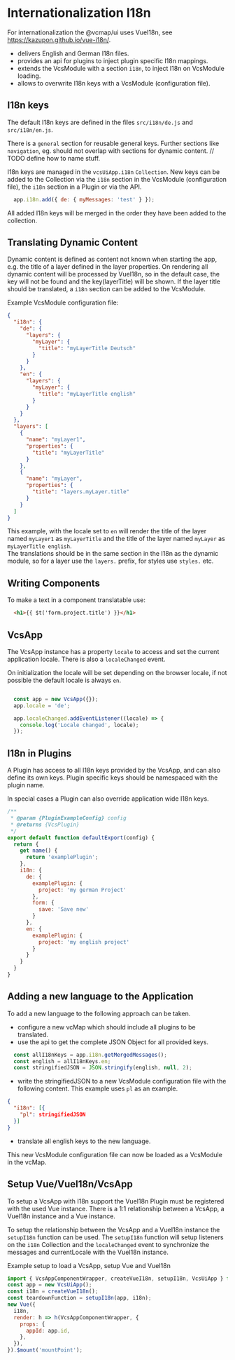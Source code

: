 # Internationalization I18n

For internationalization the @vcmap/ui uses VueI18n, see https://kazupon.github.io/vue-i18n/.
- delivers English and German I18n files.
- provides an api for plugins to inject plugin specific I18n mappings.
- extends the VcsModule with a section `i18n`, to inject I18n on VcsModule loading.
- allows to overwrite I18n keys with a VcsModule (configuration file).


## I18n keys

The default I18n keys are defined in the files `src/i18n/de.js` and `src/i18n/en.js`.

There is a `general` section for reusable general keys.
Further sections like `navigation`, eg. should not overlap with sections for dynamic content. 
// TODO define how to name stuff. 

I18n keys are managed in the `vcsUiApp.i18n` `Collection`. New keys can be added to the Collection via 
the `i18n` section in the VcsModule (configuration file), the `i18n` section in a Plugin or via the API. 

```javascript
  app.i18n.add({ de: { myMessages: 'test' } });
```

All added I18n keys will be merged in the order they have been added to the collection. 


## Translating Dynamic Content
Dynamic content is defined as content not known when starting the app, e.g. the title of a layer defined in the layer properties.
On rendering all dynamic content will be processed by VueI18n, so in the default case, 
the key will not be found and the key(layerTitle) will be shown. If the layer title should be translated, 
a `i18n` section can be added to the VcsModule.

Example VcsModule configuration file:
```json
{
  "i18n": {
    "de": {
      "layers": {
        "myLayer": {
          "title": "myLayerTitle Deutsch"
        }
      }
    },
    "en": {
      "layers": {
        "myLayer": {
          "title": "myLayerTitle english"
        }
      }
    }
  },
  "layers": [
    {
      "name": "myLayer1",
      "properties": {
        "title": "myLayerTitle"
      }
    },
    {
      "name": "myLayer",
      "properties": {
        "title": "layers.myLayer.title"
      }
    }
  ]
}
```
This example, with the locale set to `en` will render the title of the layer named `myLayer1` as `myLayerTitle` and the 
title of the layer named `myLayer` as `myLayerTitle english`.  
The translations should be in the same section in the I18n as the dynamic module, so for a layer use the `layers.` prefix, 
for styles use `styles.` etc.


## Writing Components

To make a text in a component translatable use: 
```html
  <h1>{{ $t('form.project.title') }}</h1>
```



## VcsApp

The VcsApp instance has a property `locale` to access and set the current application locale. There is 
also a `localeChanged` event. 

On initialization the locale will be set depending on the browser locale, if not 
possible the default locale is always `en`.

```javascript

  const app = new VcsApp({});
  app.locale = 'de';

  app.localeChanged.addEventListener((locale) => {
    console.log('Locale changed', locale);
  });
```



## I18n in Plugins

A Plugin has access to all I18n keys provided by the VcsApp, and can also define its own keys.
Plugin specific keys should be namespaced with the plugin name. 

In special cases a Plugin can also override application wide I18n keys. 

```javascript
/**
 * @param {PluginExampleConfig} config
 * @returns {VcsPlugin}
 */
export default function defaultExport(config) {
  return {
    get name() {
      return 'examplePlugin';
    },
    i18n: {
      de: {
        examplePlugin: {
          project: 'my german Project'
        },
        form: {
          save: 'Save new'
        }
      },
      en: {
        examplePlugin: {
          project: 'my english project'
        }
      }
    }
  }
}
```


## Adding a new language to the Application

To add a new language to the following approach can be taken. 

- configure a new vcMap which should include all plugins to be translated. 
- use the api to get the complete JSON Object for all provided keys.
```javascript
  const allI18nKeys = app.i18n.getMergedMessages();
  const english = allI18nKeys.en;
  const stringifiedJSON = JSON.stringify(english, null, 2);
```
- write the stringifiedJSON to a new VcsModule configuration file with the following content. This example uses `pl` as an example.
```JSON
{
  "i18n": [{
    "pl": stringifiedJSON
  }]
}
```
- translate all english keys to the new language. 

This new VcsModule configuration file can now be loaded as a VcsModule in the vcMap.

## Setup Vue/VueI18n/VcsApp 

To setup a VcsApp with I18n support the VueI18n Plugin must be registered with the used Vue instance.
There is a 1:1 relationship between a VcsApp, a VueI18n instance and a Vue instance. 

To setup the relationship between the VcsApp and a VueI18n instance the `setupI18n` function can be used. The `setupI18n` 
function will setup listeners on the `i18n` Collection and the `localeChanged` event to synchronize the messages and currentLocale 
with the VueI18n instance.

Example setup to load a VcsApp, setup Vue and VueI18n
```javascript
import { VcsAppComponentWrapper, createVueI18n, setupI18n, VcsUiApp } from '@vcmap/ui';
const app = new VcsUiApp();
const i18n = createVueI18n();
const teardownFunction = setupI18n(app, i18n);
new Vue({
  i18n,
  render: h => h(VcsAppComponentWrapper, {
    props: {
      appId: app.id,
    },
  }),
}).$mount('mountPoint');
```
